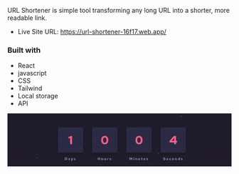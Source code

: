 URL Shortener is simple tool transforming any long URL into a shorter, more readable link.

- Live Site URL: https://url-shortener-16f17.web.app/

### Built with
- React
- javascript
- CSS
- Tailwind 
- Local storage
- API



![](./pulse.gif)

